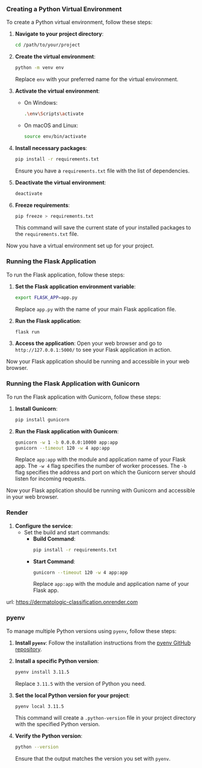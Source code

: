### Creating a Python Virtual Environment

To create a Python virtual environment, follow these steps:

1. **Navigate to your project directory**:
    ```sh
    cd /path/to/your/project
    ```

2. **Create the virtual environment**:
    ```sh
    python -m venv env
    ```
    Replace `env` with your preferred name for the virtual environment.

3. **Activate the virtual environment**:
    - On Windows:
        ```sh
        .\env\Scripts\activate
        ```
    - On macOS and Linux:
        ```sh
        source env/bin/activate
        ```

4. **Install necessary packages**:
    ```sh
    pip install -r requirements.txt
    ```
    Ensure you have a `requirements.txt` file with the list of dependencies.

5. **Deactivate the virtual environment**:
    ```sh
    deactivate
    ```

6. **Freeze requirements**:
    ```sh
    pip freeze > requirements.txt
    ```
    This command will save the current state of your installed packages to the `requirements.txt` file.

Now you have a virtual environment set up for your project.

### Running the Flask Application

To run the Flask application, follow these steps:

1. **Set the Flask application environment variable**:
    ```sh
    export FLASK_APP=app.py
    ```
    Replace `app.py` with the name of your main Flask application file.

2. **Run the Flask application**:
    ```sh
    flask run
    ```

3. **Access the application**:
    Open your web browser and go to `http://127.0.0.1:5000/` to see your Flask application in action.

Now your Flask application should be running and accessible in your web browser.

### Running the Flask Application with Gunicorn

To run the Flask application with Gunicorn, follow these steps:

1. **Install Gunicorn**:
    ```sh
    pip install gunicorn
    ```

2. **Run the Flask application with Gunicorn**:
    ```sh
    gunicorn -w 1 -b 0.0.0.0:10000 app:app
    gunicorn --timeout 120 -w 4 app:app
    ```
    Replace `app:app` with the module and application name of your Flask app. The `-w 4` flag specifies the number of worker processes.
    The `-b` flag specifies the address and port on which the Gunicorn server should listen for incoming requests.

Now your Flask application should be running with Gunicorn and accessible in your web browser.

### Render

1. **Configure the service**:
    - Set the build and start commands:
        - **Build Command**: 
            ```sh
            pip install -r requirements.txt
            ```
        - **Start Command**: 
            ```sh
            gunicorn --timeout 120 -w 4 app:app
            ```
            Replace `app:app` with the module and application name of your Flask app.


url: https://dermatologic-classification.onrender.com

### pyenv
To manage multiple Python versions using `pyenv`, follow these steps:

1. **Install `pyenv`**:
    Follow the installation instructions from the [pyenv GitHub repository](https://github.com/pyenv/pyenv#installation).

2. **Install a specific Python version**:
    ```sh
    pyenv install 3.11.5
    ```
    Replace `3.11.5` with the version of Python you need.

3. **Set the local Python version for your project**:
    ```sh
    pyenv local 3.11.5
    ```
    This command will create a `.python-version` file in your project directory with the specified Python version.

4. **Verify the Python version**:
    ```sh
    python --version
    ```
    Ensure that the output matches the version you set with `pyenv`.
```
